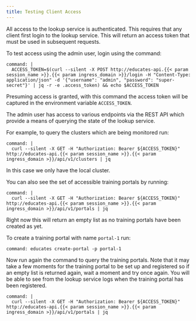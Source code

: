 ```yaml
---
title: Testing Client Access
---
```


All access to the lookup service is authenticated. This requires that any client
first login to the lookup service. This will return an access token that must
be used in subsequent requests.

To test access using the admin user, login using the command:

```terminal:execute
command: |
  ACCESS_TOKEN=$(curl --silent -X POST http://educates-api.{{< param session_name >}}.{{< param ingress_domain >}}/login -H "Content-Type: application/json" -d '{"username": "admin", "password": "super-secret"}' | jq -r -e .access_token) && echo $ACCESS_TOKEN
```

Presuming access is granted, with this command the access token will be captured
in the environment variable `ACCESS_TOKEN`.

The admin user has access to various endpoints via the REST API which provide a
means of querying the state of the lookup service.

For example, to query the clusters which are being monitored run:

```terminal:execute
command: |
  curl --silent -X GET -H "Authorization: Bearer ${ACCESS_TOKEN}" http://educates-api.{{< param session_name >}}.{{< param ingress_domain >}}/api/v1/clusters | jq
```

In this case we only have the local cluster.

You can also see the set of accessible training portals by running:

```terminal:execute
command: |
  curl --silent -X GET -H "Authorization: Bearer ${ACCESS_TOKEN}" http://educates-api.{{< param session_name >}}.{{< param ingress_domain >}}/api/v1/portals | jq
```

Right now this will return an empty list as no training portals have been
created as yet.

To create a training portal with name `portal-1` run:

```terminal:execute
command: educates create-portal -p portal-1
```

Now run again the command to query the training portals. Note that it may take a
few moments for the training portal to be set up and registered so if an empty
list is returned again, wait a moment and try once again. You will be able to
see from the lookup service logs when the training portal has been registered.

```terminal:execute
command: |
  curl --silent -X GET -H "Authorization: Bearer ${ACCESS_TOKEN}" http://educates-api.{{< param session_name >}}.{{< param ingress_domain >}}/api/v1/portals | jq
```
